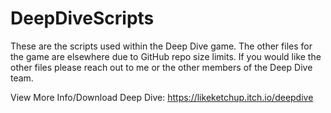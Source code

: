 # DeepDiveScripts
These are the scripts used within the Deep Dive game. The other files for the game are elsewhere due to GitHub repo size limits. If you would like the other files please reach out to me or the other members of the Deep Dive team.

View More Info/Download Deep Dive: https://likeketchup.itch.io/deepdive
